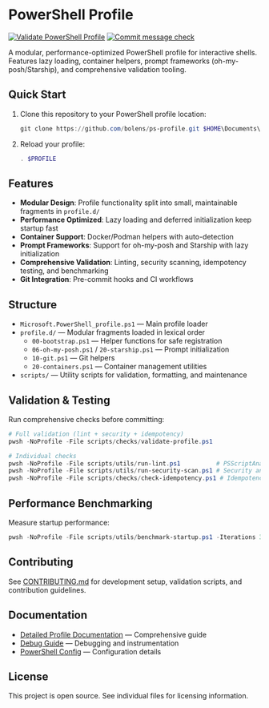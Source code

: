 # PowerShell Profile

[![Validate PowerShell Profile](https://github.com/bolens/ps-profile/actions/workflows/validate-profile.yml/badge.svg)](https://github.com/bolens/ps-profile/actions/workflows/validate-profile.yml)
[![Commit message check](https://github.com/bolens/ps-profile/actions/workflows/commit-message-check.yml/badge.svg)](https://github.com/bolens/ps-profile/actions/workflows/commit-message-check.yml)

A modular, performance-optimized PowerShell profile for interactive shells. Features lazy loading, container helpers, prompt frameworks (oh-my-posh/Starship), and comprehensive validation tooling.

## Quick Start

1. Clone this repository to your PowerShell profile location:

   ```powershell
   git clone https://github.com/bolens/ps-profile.git $HOME\Documents\PowerShell
   ```

2. Reload your profile:

   ```powershell
   . $PROFILE
   ```

## Features

- **Modular Design**: Profile functionality split into small, maintainable fragments in `profile.d/`
- **Performance Optimized**: Lazy loading and deferred initialization keep startup fast
- **Container Support**: Docker/Podman helpers with auto-detection
- **Prompt Frameworks**: Support for oh-my-posh and Starship with lazy initialization
- **Comprehensive Validation**: Linting, security scanning, idempotency testing, and benchmarking
- **Git Integration**: Pre-commit hooks and CI workflows

## Structure

- `Microsoft.PowerShell_profile.ps1` — Main profile loader
- `profile.d/` — Modular fragments loaded in lexical order
  - `00-bootstrap.ps1` — Helper functions for safe registration
  - `06-oh-my-posh.ps1` / `20-starship.ps1` — Prompt initialization
  - `10-git.ps1` — Git helpers
  - `20-containers.ps1` — Container management utilities
- `scripts/` — Utility scripts for validation, formatting, and maintenance

## Validation & Testing

Run comprehensive checks before committing:

```powershell
# Full validation (lint + security + idempotency)
pwsh -NoProfile -File scripts/checks/validate-profile.ps1

# Individual checks
pwsh -NoProfile -File scripts/utils/run-lint.ps1          # PSScriptAnalyzer
pwsh -NoProfile -File scripts/utils/run-security-scan.ps1 # Security analysis
pwsh -NoProfile -File scripts/checks/check-idempotency.ps1 # Idempotency test
```

## Performance Benchmarking

Measure startup performance:

```powershell
pwsh -NoProfile -File scripts/utils/benchmark-startup.ps1 -Iterations 30
```

## Contributing

See [CONTRIBUTING.md](CONTRIBUTING.md) for development setup, validation scripts, and contribution guidelines.

## Documentation

- [Detailed Profile Documentation](PROFILE_README.md) — Comprehensive guide
- [Debug Guide](PROFILE_DEBUG.md) — Debugging and instrumentation
- [PowerShell Config](powershell.config.README.md) — Configuration details

## License

This project is open source. See individual files for licensing information.
